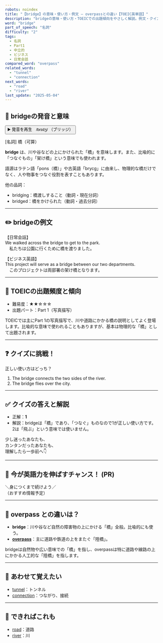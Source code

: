 ```yaml
---
robots: noindex
title: "【bridge】の意味・使い方・例文 ― overpassとの違い【TOEIC英単語】"
description: "bridgeの意味・使い方・TOEICでの出題傾向をやさしく解説。例文・クイズ付きでoverpassとの違いもわかりやすく学べます。"
word: "bridge"
part_of_speech: "名詞"
difficulty: "2"
tags:
  - 名詞
  - Part1
  - 中立的
  - ビジネス
  - 日常会話
compared_word: "overpass"
related_words:
  - "tunnel"
  - "connection"
next_words:
  - "road"
  - "river"
last_update: "2025-05-04"
---
```


## 🔰 bridgeの発音と意味

<button class="play-audio" onclick="playTTS('bridge')">
  <span class="play-audio-main">
    ▶️ 発音を再生　/brɪdʒ/
  </span>
  <span class="play-audio-sub">
    （ブリッジ）
  </span>
</button>

[名詞] 橋（可算）

**bridge** は、川や谷などの上にかけられた「橋」を意味します。また、比喩的に「つなぐもの」「架け橋」という意味でも使われます。

語源はラテン語「pons（橋）」や古英語「brycg」に由来し、物理的な橋だけでなく、人や物事をつなぐ役割を表すこともあります。

他の品詞：  
- bridging：橋渡しすること（動詞・現在分詞）
- bridged：橋をかけられた（動詞・過去分詞）

---

## ✏️ bridgeの例文

【日常会話】  
We walked across the bridge to get to the park.  
　私たちは公園に行くために橋を渡りました。

【ビジネス英語】  
This project will serve as a bridge between our two departments.  
　このプロジェクトは両部署の架け橋となります。

---

## 🎯 TOEICの出題頻度と傾向

- 難易度：★★☆☆☆
- 出題パート：Part 1（写真描写）

TOEICでは主にPart 1の写真描写で、川や道路にかかる橋の説明としてよく登場します。比喩的な意味で使われることもありますが、基本は物理的な「橋」として出題されます。

---

## ❓ クイズに挑戦！

正しい使い方はどっち？

1. The bridge connects the two sides of the river.  
2. The bridge flies over the city.

---

## ✅ クイズの答えと解説

- 正解：**1**
- 解説：bridgeは「橋」であり、「つなぐ」ものなので1が正しい使い方です。2は「飛ぶ」という意味では使いません。

少し迷ったあなたも、  
カンタンだったあなたも、  
理解したら一歩前へ👇️

---

## 🚀 今が英語力を伸ばすチャンス！ (PR)

<div class="info-center">
＼身につくまで続けよう／<br>  
（おすすめ情報予定）
</div>

---

## 🤔  overpass との違いは？

- **bridge**：川や谷など自然の障害物の上にかける「橋」全般。比喩的にも使う。
- **[overpass](/overpass)**：主に道路や鉄道の上をまたぐ「陸橋」。

bridgeは自然物や広い意味での「橋」を指し、overpassは特に道路や線路の上にかかる人工的な「陸橋」を指します。

---

## 🧩 あわせて覚えたい

- [tunnel](/tunnel)：トンネル
- [connection](/connection)：つながり、接続

---

## 📖 できればこれも

- [road](/road)：道路
- [river](/river)：川

<!-- cvid: aid40_bid24 -->
